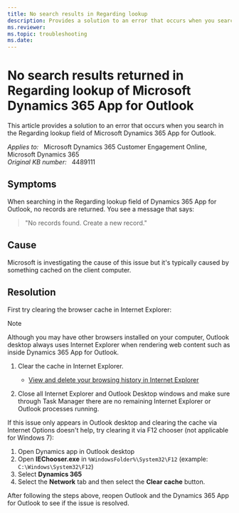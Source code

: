 ```yaml
---
title: No search results in Regarding lookup
description: Provides a solution to an error that occurs when you search in the Regarding lookup field of Microsoft Dynamics 365 App for Outlook.
ms.reviewer: 
ms.topic: troubleshooting
ms.date: 
---
```

# No search results returned in Regarding lookup of Microsoft Dynamics 365 App for Outlook

This article provides a solution to an error that occurs when you search in the Regarding lookup field of Microsoft Dynamics 365 App for Outlook.

_Applies to:_ &nbsp; Microsoft Dynamics 365 Customer Engagement Online, Microsoft Dynamics 365  
_Original KB number:_ &nbsp; 4489111

## Symptoms

When searching in the Regarding lookup field of Dynamics 365 App for Outlook, no records are returned. You see a message that says:

> "No records found. Create a new record."

## Cause

Microsoft is investigating the cause of this issue but it's typically caused by something cached on the client computer.

## Resolution

First try clearing the browser cache in Internet Explorer:

> [!NOTE]
> Although you may have other browsers installed on your computer, Outlook desktop always uses Internet Explorer when rendering web content such as inside Dynamics 365 App for Outlook.

1. Clear the cache in Internet Explorer.

    - [View and delete your browsing history in Internet Explorer](https://support.microsoft.com/topic/view-and-delete-your-browsing-history-in-internet-explorer-098ffe52-5ac9-a449-c296-c735c32c8678)

2. Close all Internet Explorer and Outlook Desktop windows and make sure through Task Manager there are no remaining Internet Explorer or Outlook processes running.

If this issue only appears in Outlook desktop and clearing the cache via Internet Options doesn't help, try clearing it via F12 chooser (not applicable for Windows 7):

1. Open Dynamics app in Outlook desktop
2. Open **IEChooser.exe** in `%WindowsFolder%\System32\F12` (example: `C:\Windows\System32\F12`)
3. Select **Dynamics 365**  
4. Select the **Network** tab and then select the **Clear cache** button.

After following the steps above, reopen Outlook and the Dynamics 365 App for Outlook to see if the issue is resolved.
